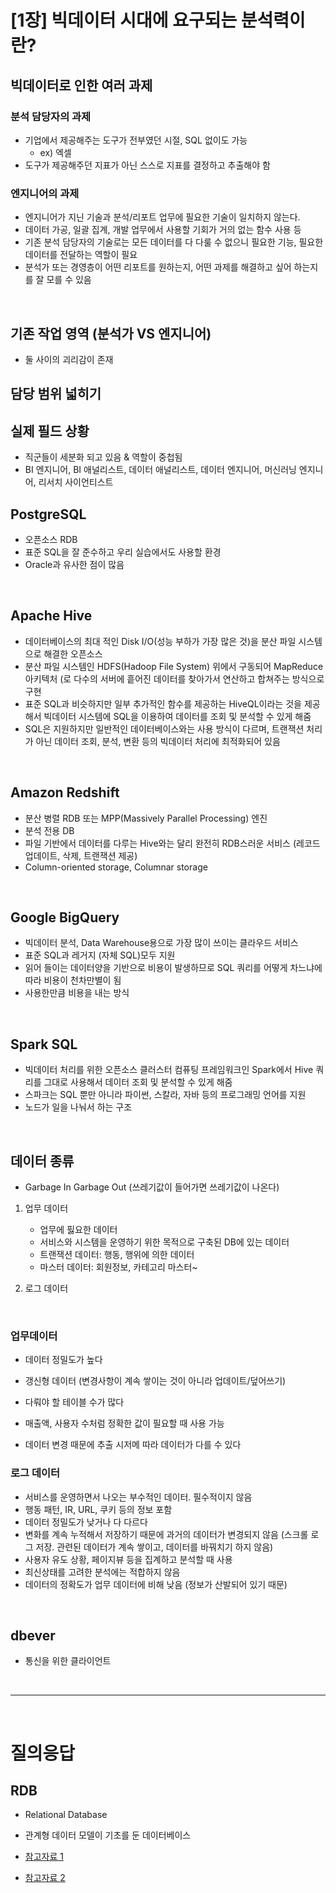 # [1장] 빅데이터 시대에 요구되는 분석력이란?

## 빅데이터로 인한 여러 과제

### 분석 담당자의 과제

- 기업에서 제공해주는 도구가 전부였던 시절, SQL 없이도 가능
  - ex) 엑셀
- 도구가 제공해주던 지표가 아닌 스스로 지표를 결정하고 추출해야 함

### 엔지니어의 과제

- 엔지니어가 지닌 기술과 분석/리포트 업무에 필요한 기술이 일치하지 않는다.
- 데이터 가공, 일괄 집계, 개발 업무에서 사용할 기회가 거의 없는 함수 사용 등
- 기존 분석 담당자의 기술로는 모든 데이터를 다 다룰 수 없으니 필요한 기능, 필요한 데이터를 전달하는 역할이 필요
- 분석가 또는 경영층이 어떤 리포트를 원하는지, 어떤 과제를 해결하고 싶어 하는지를 잘 모를 수 있음

<br>

## 기존 작업 영역 (분석가 VS 엔지니어)

- 둘 사이의 괴리감이 존재

## 담당 범위 넓히기

## 실제 필드 상황

- 직군들이 세분화 되고 있음 & 역할이 중첩됨
- BI 엔지니어, BI 애널리스트, 데이터 애널리스트, 데이터 엔지니어, 머신러닝 엔지니어, 리서치 사이언티스트

## PostgreSQL

- 오픈소스 RDB
- 표준 SQL을 잘 준수하고 우리 실습에서도 사용할 환경
- Oracle과 유사한 점이 많음

<br>

## Apache Hive

- 데이터베이스의 최대 적인 Disk I/O(성능 부하가 가장 많은 것)을 분산 파일 시스템으로 해결한 오픈소스
- 분산 파일 시스템인 HDFS(Hadoop File System) 위에서 구동되어 MapReduce 아키텍처 (로 다수의 서버에 흩어진 데이터를 찾아가서 연산하고 합쳐주는 방식으로 구현
- 표준 SQL과 비슷하지만 일부 추가적인 함수를 제공하는 HiveQL이라는 것을 제공해서 빅데이터 시스템에 SQL을 이용하여 데이터를 조회 및 분석할 수 있게 해줌
- SQL은 지원하지만 일반적인 데이터베이스와는 사용 방식이 다르며, 트랜잭션 처리가 아닌 데이터 조회, 분석, 변환 등의 빅데이터 처리에 최적화되어 있음

<br>

## Amazon Redshift

- 분산 병렬 RDB 또는 MPP(Massively Parallel Processing) 엔진
- 분석 전용 DB
- 파일 기반에서 데이터를 다루는 Hive와는 달리 완전히 RDB스러운 서비스 (레코드 업데이트, 삭제, 트랜잭션 제공)
- Column-oriented storage, Columnar storage

<br>

## Google BigQuery

- 빅데이터 분석, Data Warehouse용으로 가장 많이 쓰이는 클라우드 서비스
- 표준 SQL과 레거지 (자체 SQL)모두 지원
- 읽어 들이는 데이터양을 기반으로 비용이 발생하므로 SQL 쿼리를 어떻게 차느냐에 따라 비용이 천차만별이 됨
- 사용한만큼 비용을 내는 방식

<br>

## Spark SQL

- 빅데이터 처리를 위한 오픈소스 클러스터 컴퓨팅 프레임워크인 Spark에서 Hive 쿼리를 그대로 사용해서 데이터 조회 및 분석할 수 있게 해줌
- 스파크는 SQL 뿐만 아니라 파이썬, 스칼라, 자바 등의 프로그래밍 언어를 지원
- 노드가 일을 나눠서 하는 구조

<br>

## 데이터 종류

- Garbage In Garbage Out (쓰레기값이 들어가면 쓰레기값이 나온다)

1. 업무 데이터

   - 업무에 핋요한 데이터
   - 서비스와 시스템을 운영하기 위한 목적으로 구축된 DB에 있는 데이터
   - 트랜잭션 데이터: 행동, 행위에 의한 데이터
   - 마스터 데이터: 회원정보, 카테고리 마스터~

2. 로그 데이터

<br>

### 업무데이터

- 데이터 정밀도가 높다
- 갱신형 데이터 (변경사항이 계속 쌓이는 것이 아니라 업데이트/덮어쓰기)
- 다뤄야 할 테이블 수가 많다

- 매출액, 사용자 수처럼 정확한 값이 필요할 때 사용 가능

- 데이터 변경 때문에 추출 시저메 따라 데이터가 다를 수 있다

### 로그 데이터

- 서비스를 운영하면서 나오는 부수적인 데이터. 필수적이지 않음
- 행동 패턴, IR, URL, 쿠키 등의 정보 포함
- 데이터 정밀도가 낮거나 다 다르다
- 변화를 계속 누적해서 저장하기 때문에 과거의 데이터가 변경되지 않음 (스크롤 로그 저장. 관련된 데이터가 계속 쌓이고, 데이터를 바꿔치기 하지 않음)
- 사용자 유도 상황, 페이지뷰 등을 집계하고 분석할 때 사용
- 최신상태를 고려한 분석에는 적합하지 않음
- 데이터의 정확도가 업무 데이터에 비해 낮음 (정보가 산발되어 있기 때문)

<BR>

## dbever

- 통신을 위한 클라이언트

<br>
<hr>
<br>

# 질의응답

## RDB

- Relational Database
- 관계형 데이터 모델이 기초를 둔 데이터베이스

- [참고자료 1](https://cloud.google.com/learn/what-is-a-relational-database?hl=ko)
- [참고자료 2](http://www.tcpschool.com/mysql/mysql_intro_relationalDB)

<br>
